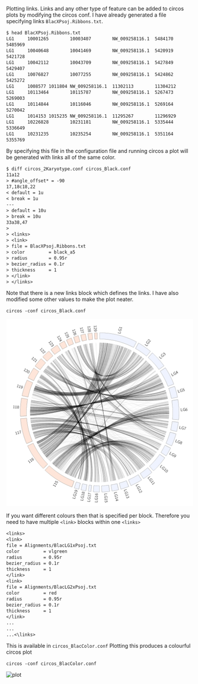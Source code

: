Plotting links.
Links and any other type of feature can be added to circos plots by modifying the circos conf.
I have already generated a file specifying links `BlacXPsoj.Ribbons.txt`.
```
$ head BlacXPsoj.Ribbons.txt
LG1     10001265        10003407        NW_009258116.1  5484170 5485969
LG1     10040648        10041469        NW_009258116.1  5420919 5421728
LG1     10042112        10043709        NW_009258116.1  5427849 5429407
LG1     10076827        10077255        NW_009258116.1  5424862 5425272
LG1     1008577 1011804 NW_009258116.1  11302113        11304212
LG1     10113464        10115787        NW_009258116.1  5267473 5269003
LG1     10114844        10116046        NW_009258116.1  5269164 5270042
LG1     1014153 1015235 NW_009258116.1  11295267        11296929
LG1     10226828        10231181        NW_009258116.1  5335444 5336649
LG1     10231235        10235254        NW_009258116.1  5351164 5355769
```

By specifying this file in the configuration file and running circos a plot will be generated with links all of the same color.
```
$ diff circos_2Karyotype.conf circos_Black.conf
11a12
> #angle_offset* = -90
17,18c18,22
< default = 1u
< break = 1u
---
> default = 10u
> break = 10u
33a38,47
>
> <links>
> <link>
> file = BlacXPsoj.Ribbons.txt
> color         = black_a5
> radius        = 0.95r
> bezier_radius = 0.1r
> thickness     = 1
> </link>
> </links>
```
Note that there is a new links block which defines the links. I have also modified some other values to make the plot neater.
```
circos -conf circos_Black.conf
```
![Black circos of Blac x Psoj](./circos_Black.png)

If you want different colours then that is specified per block. Therefore you need to have multiple `<link>` blocks within one `<links>`
```
<links>
<link>
file = Alignments/BlacLG1xPsoj.txt
color         = vlgreen
radius        = 0.95r
bezier_radius = 0.1r
thickness     = 1
</link>
<link>
file = Alignments/BlacLG2xPsoj.txt
color         = red
radius        = 0.95r
bezier_radius = 0.1r
thickness     = 1
</link>
...
...
...<\links>
```
This is available in `circos_BlacColor.conf`
Plotting this produces a colourful circos plot
```
circos -conf circos_BlacColor.conf
```
![plot](./circos_BlacColor.png)
